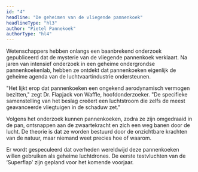 ```yaml
---
id: "4"
headline: "De geheimen van de vliegende pannenkoek"
headlineType: "hl3"
author: "Pietel Pannekoek"
authorType: "hl4"
---
```


Wetenschappers hebben onlangs een baanbrekend onderzoek gepubliceerd dat de mysterie van de vliegende pannenkoek verklaart. Na jaren van intensief onderzoek in een geheime ondergrondse pannenkoekenlab, hebben ze ontdekt dat pannenkoeken eigenlijk de geheime agenda van de luchtvaartindustrie ondersteunen.

"Het lijkt erop dat pannenkoeken een ongekend aerodynamisch vermogen bezitten," zegt Dr. Flapjack von Waffle, hoofdonderzoeker. "De specifieke samenstelling van het beslag creëert een luchtstroom die zelfs de meest geavanceerde vliegtuigen in de schaduw zet."

Volgens het onderzoek kunnen pannenkoeken, zodra ze zijn omgedraaid in de pan, ontsnappen aan de zwaartekracht en zich een weg banen door de lucht. De theorie is dat ze worden bestuurd door de onzichtbare krachten van de natuur, maar niemand weet precies hoe of waarom.

Er wordt gespeculeerd dat overheden wereldwijd deze pannenkoeken willen gebruiken als geheime luchtdrones. De eerste testvluchten van de ‘Superflap’ zijn gepland voor het komende voorjaar.